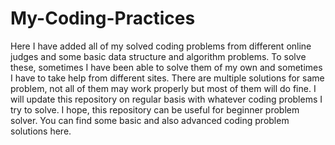 # My-Coding-Practices

Here I have added all of my solved coding problems from different online judges and some basic data structure and algorithm problems.
To solve these, sometimes I have been able to solve them of my own and sometimes I have to take help from different sites.
There are multiple solutions for same problem, not all of them may work properly but most of them will do fine.
I will update this repository on regular basis with whatever coding problems I try to solve.
I hope, this repository can be useful for beginner problem solver. You can find some basic and also advanced coding problem solutions here. 
